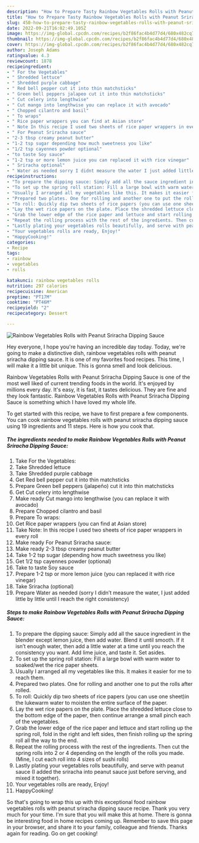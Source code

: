 ```yaml
---
description: "How to Prepare Tasty Rainbow Vegetables Rolls with Peanut Sriracha Dipping Sauce"
title: "How to Prepare Tasty Rainbow Vegetables Rolls with Peanut Sriracha Dipping Sauce"
slug: 450-how-to-prepare-tasty-rainbow-vegetables-rolls-with-peanut-sriracha-dipping-sauce
date: 2022-09-21T16:02:49.105Z
image: https://img-global.cpcdn.com/recipes/b2f86fac4b4d77d4/680x482cq70/rainbow-vegetables-rolls-with-peanut-sriracha-dipping-sauce-recipe-main-photo.jpg
thumbnail: https://img-global.cpcdn.com/recipes/b2f86fac4b4d77d4/680x482cq70/rainbow-vegetables-rolls-with-peanut-sriracha-dipping-sauce-recipe-main-photo.jpg
cover: https://img-global.cpcdn.com/recipes/b2f86fac4b4d77d4/680x482cq70/rainbow-vegetables-rolls-with-peanut-sriracha-dipping-sauce-recipe-main-photo.jpg
author: Joseph Adams
ratingvalue: 4.3
reviewcount: 1878
recipeingredient:
- " For the Vegetables"
- " Shredded lettuce"
- " Shredded purple cabbage"
- " Red bell pepper cut it into thin matchsticks"
- " Green bell peppers jalapeo cut it into thin matchsticks"
- " Cut celery into lengthwise"
- " Cut mango into lengthwise you can replace it with avocado"
- " Chopped cilantro and basil"
- " To wraps"
- " Rice paper wrappers you can find at Asian store"
- " Note In this recipe I used two sheets of rice paper wrappers in every roll"
- " For Peanut Sriracha sauce"
- "2-3 tbsp creamy peanut butter"
- "1-2 tsp sugar depending how much sweetness you like"
- "1/2 tsp cayennes powder optional"
- "to taste Soy sauce"
- "1-2 tsp or more lemon juice you can replaced it with rice vinegar"
- " Sriracha optional"
- " Water as needed sorry I didnt measure the water I just added little by little until I reach the right consistency"
recipeinstructions:
- "To prepare the dipping sauce: Simply add all the sauce ingredient in the blender except lemon juice, then add water. Blend it until smooth. If it isn’t enough water, then add a little water at a time until you reach the consistency you want. Add lime juice, and taste it. Set asides."
- "To set up the spring roll station: Fill a large bowl with warm water to soaked/wet the rice paper sheets."
- "Usually I arranged all my vegetables like this. It makes it easier for me to reach them."
- "Prepared two plates. One for rolling and another one to put the rolls after rolled."
- "To roll: Quickly dip two sheets of rice papers (you can use one sheet)in the lukewarm water to moisten the entire surface of the paper."
- "Lay the wet rice papers on the plate. Place the shredded lettuce close to the bottom edge of the paper, then continue arrange a small pinch each of the vegetables."
- "Grab the lower edge of the rice paper and lettuce and start rolling up the spring roll, fold in the right and left sides, then finish rolling up the spring roll all the way to the end."
- "Repeat the rolling process with the rest of the ingredients. Then cut the spring rolls into 2 or 4 depending on the length of the rolls you made. (Mine, I cut each roll into 4 sizes of sushi rolls)"
- "Lastly plating your vegetables rolls beautifully, and serve with peanut sauce (I added the sriracha into peanut sauce just before serving, and mixed it together)."
- "Your vegetables rolls are ready, Enjoy!"
- "HappyCooking!"
categories:
- Recipe
tags:
- rainbow
- vegetables
- rolls

katakunci: rainbow vegetables rolls 
nutrition: 297 calories
recipecuisine: American
preptime: "PT17M"
cooktime: "PT46M"
recipeyield: "2"
recipecategory: Dessert

---
```



![Rainbow Vegetables Rolls with Peanut Sriracha Dipping Sauce](https://img-global.cpcdn.com/recipes/b2f86fac4b4d77d4/680x482cq70/rainbow-vegetables-rolls-with-peanut-sriracha-dipping-sauce-recipe-main-photo.jpg)

Hey everyone, I hope you're having an incredible day today. Today, we're going to make a distinctive dish, rainbow vegetables rolls with peanut sriracha dipping sauce. It is one of my favorites food recipes. This time, I will make it a little bit unique. This is gonna smell and look delicious.



Rainbow Vegetables Rolls with Peanut Sriracha Dipping Sauce is one of the most well liked of current trending foods in the world. It's enjoyed by millions every day. It's easy, it is fast, it tastes delicious. They are fine and they look fantastic. Rainbow Vegetables Rolls with Peanut Sriracha Dipping Sauce is something which I have loved my whole life.


To get started with this recipe, we have to first prepare a few components. You can cook rainbow vegetables rolls with peanut sriracha dipping sauce using 19 ingredients and 11 steps. Here is how you cook that.

<!--inarticleads1-->

##### The ingredients needed to make Rainbow Vegetables Rolls with Peanut Sriracha Dipping Sauce:

1. Take  For the Vegetables:
1. Take  Shredded lettuce
1. Take  Shredded purple cabbage
1. Get  Red bell pepper cut it into thin matchsticks
1. Prepare  Green bell peppers (jalapeño) cut it into thin matchsticks
1. Get  Cut celery into lengthwise
1. Make ready  Cut mango into lengthwise (you can replace it with avocado)
1. Prepare  Chopped cilantro and basil
1. Prepare  To wraps:
1. Get  Rice paper wrappers (you can find at Asian store)
1. Take  Note: In this recipe I used two sheets of rice paper wrappers in every roll
1. Make ready  For Peanut Sriracha sauce:
1. Make ready 2-3 tbsp creamy peanut butter
1. Take 1-2 tsp sugar (depending how much sweetness you like)
1. Get 1/2 tsp cayennes powder (optional)
1. Take to taste Soy sauce
1. Prepare 1-2 tsp or more lemon juice (you can replaced it with rice vinegar)
1. Take  Sriracha (optional)
1. Prepare  Water as needed (sorry I didn’t measure the water, I just added little by little until I reach the right consistency)




<!--inarticleads2-->

##### Steps to make Rainbow Vegetables Rolls with Peanut Sriracha Dipping Sauce:

1. To prepare the dipping sauce: Simply add all the sauce ingredient in the blender except lemon juice, then add water. Blend it until smooth. If it isn’t enough water, then add a little water at a time until you reach the consistency you want. Add lime juice, and taste it. Set asides.
1. To set up the spring roll station: Fill a large bowl with warm water to soaked/wet the rice paper sheets.
1. Usually I arranged all my vegetables like this. It makes it easier for me to reach them.
1. Prepared two plates. One for rolling and another one to put the rolls after rolled.
1. To roll: Quickly dip two sheets of rice papers (you can use one sheet)in the lukewarm water to moisten the entire surface of the paper.
1. Lay the wet rice papers on the plate. Place the shredded lettuce close to the bottom edge of the paper, then continue arrange a small pinch each of the vegetables.
1. Grab the lower edge of the rice paper and lettuce and start rolling up the spring roll, fold in the right and left sides, then finish rolling up the spring roll all the way to the end.
1. Repeat the rolling process with the rest of the ingredients. Then cut the spring rolls into 2 or 4 depending on the length of the rolls you made. (Mine, I cut each roll into 4 sizes of sushi rolls)
1. Lastly plating your vegetables rolls beautifully, and serve with peanut sauce (I added the sriracha into peanut sauce just before serving, and mixed it together).
1. Your vegetables rolls are ready, Enjoy!
1. HappyCooking!




So that's going to wrap this up with this exceptional food rainbow vegetables rolls with peanut sriracha dipping sauce recipe. Thank you very much for your time. I'm sure that you will make this at home. There is gonna be interesting food in home recipes coming up. Remember to save this page in your browser, and share it to your family, colleague and friends. Thanks again for reading. Go on get cooking!
